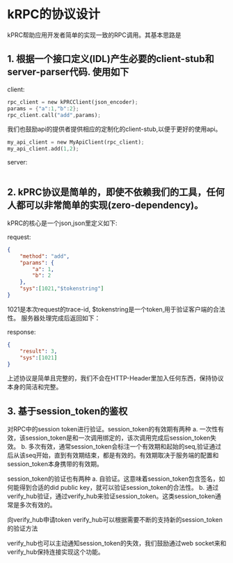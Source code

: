 # kRPC的协议设计

kPRC帮助应用开发者简单的实现一致的RPC调用。其基本思路是

## 1. 根据一个接口定义(IDL)产生必要的client-stub和server-parser代码. 使用如下

client:
```rust
rpc_client = new kPRCClient(json_encoder);
params = {"a":1,"b":2};
rpc_client.call("add",params);
```

我们也鼓励api的提供者提供相应的定制化的client-stub,以便于更好的使用api。

```rust
my_api_client = new MyApiClient(rpc_client);
my_api_client.add(1,2);
```

server:
```rust


```

## 2. kPRC协议是简单的，即使不依赖我们的工具，任何人都可以非常简单的实现(zero-dependency)。
kPRC的核心是一个json,json里定义如下:

request:
```json
{
    "method": "add",
    "params": {
        "a": 1,
        "b": 2
    },
    "sys":[1021,"$tokenstring"]
}
```
1021是本次request的trace-id, $tokenstring是一个token,用于验证客户端的合法性。
服务器处理完成后返回如下：

response:

```json
{
    "result": 3,
    "sys":[1021]
}
```

上述协议是简单且完整的，我们不会在HTTP-Header里加入任何东西，保持协议本身的简洁和完整。

## 3. 基于session_token的鉴权
对RPC中的session token进行验证。session_token的有效期有两种
a. 一次性有效，该session_token是和一次调用绑定的，该次调用完成后session_token失效。
b. 多次有效，通常session_token会标注一个有效期和起始的seq,验证通过后从该seq开始，直到有效期结束，都是有效的。有效期取决于服务端的配置和session_token本身携带的有效期。

session_token的验证也有两种
a. 自验证。这意味着session_token包含签名，如何能得到合适的did public key，就可以验证session_token的合法性。
b. 通过verify_hub验证，通过verify_hub来验证session_token。这类session_token通常是多次有效的。

向verify_hub申请token
verify_hub可以根据需要不断的支持新的session_token的验证方法

verify_hub也可以主动通知session_token的失效，我们鼓励通过web socket来和verify_hub保持连接实现这个功能。

